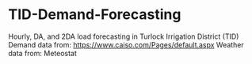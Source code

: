# TID-Demand-Forecasting
Hourly, DA, and 2DA load forecasting in Turlock Irrigation District (TID)
Demand data from: https://www.caiso.com/Pages/default.aspx
Weather data from: Meteostat
